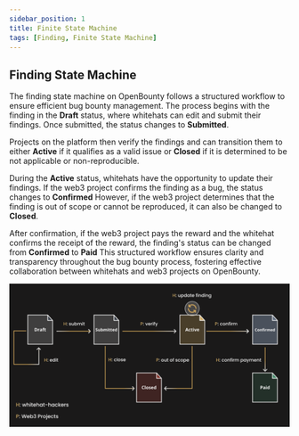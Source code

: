 ```yaml
---
sidebar_position: 1
title: Finite State Machine
tags: [Finding, Finite State Machine]
---
```


## Finding State Machine
The finding state machine on OpenBounty follows a structured workflow to ensure efficient bug bounty management. The process begins with the finding in the **Draft** status, where whitehats can edit and submit their findings. Once submitted, the status changes to **Submitted**.

Projects on the platform then verify the findings and can transition them to either **Active** if it qualifies as a valid issue or **Closed** if it is determined to be not applicable or non-reproducible.

During the **Active** status, whitehats have the opportunity to update their findings. If the web3 project confirms the finding as a bug, the status changes to **Confirmed** However, if the web3 project determines that the finding is out of scope or cannot be reproduced, it can also be changed to **Closed**.

After confirmation, if the web3 project pays the reward and the whitehat confirms the receipt of the reward, the finding's status can be changed from **Confirmed** to **Paid** This structured workflow ensures clarity and transparency throughout the bug bounty process, fostering effective collaboration between whitehats and web3 projects on OpenBounty.

![Flow Chart](img/flowchart.png)